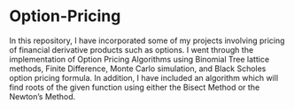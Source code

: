 # Option-Pricing
In this repository, I have incorporated some of my projects involving pricing of financial derivative products such as options. I went through the implementation of Option Pricing Algorithms using Binomial Tree lattice methods, Finite Difference, Monte Carlo simulation, and Black Scholes option pricing formula. In addition, I have included an algorithm which will find roots of the given function using either the Bisect Method or the Newton’s Method.
